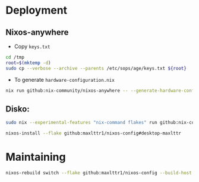# Deployment

## Nixos-anywhere
- Copy `keys.txt`
```bash
cd /tmp
root=$(mktemp -d)
sudo cp --verbose --archive --parents /etc/sops/age/keys.txt ${root}
```
- To generate `hardware-configuration.nix`
```bash
nix run github:nix-community/nixos-anywhere -- --generate-hardware-config nixos-generate-config ./hosts/desktop/hardware-configuration.nix --extra-files $root --flake github:maxlttr1/nixos-config#desktop-maxlttr --target-host nixos@192.168.1.11
```

## Disko:
```bash
sudo nix --experimental-features "nix-command flakes" run github:nix-community/disko/latest -- --mode destroy,format,mount --flake github:maxlttr1/nixos-config/hosts/desktop/disko.nix
```
```bash
nixos-install --flake github:maxlttr1/nixos-config#desktop-maxlttr
```

# Maintaining

```bash
nixos-rebuild switch --flake github:maxlttr1/nixos-config --build-host localhost --target-host root@192.168.1.75 --verbose
```